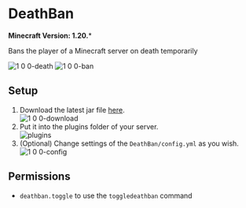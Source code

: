 # DeathBan

**Minecraft Version: 1.20.***

Bans the player of a Minecraft server on death temporarily

![1 0 0-death](https://github.com/user-attachments/assets/d869c9a5-4f26-4893-b23a-3901e9027187)
![1 0 0-ban](https://github.com/user-attachments/assets/c6efa5b9-34e3-4e90-86b6-ecb691decf2f)

## Setup

1. Download the latest jar file [here](https://github.com/ItsLeMax/MobileCrafting/releases/latest).\
   ![1 0 0-download](https://github.com/user-attachments/assets/9f7eb3b1-5f3b-4287-974e-a3328c781c5e)
2. Put it into the plugins folder of your server.\
   ![plugins](https://github.com/user-attachments/assets/b458f598-a674-4777-8f9e-6e9701f87e5a)
3. (Optional) Change settings of the `DeathBan/config.yml` as you wish.
   ![1 0 0-config](https://github.com/user-attachments/assets/d751c9b7-72ce-410a-8114-9be0f09361e6)

## Permissions

- `deathban.toggle` to use the `toggledeathban` command